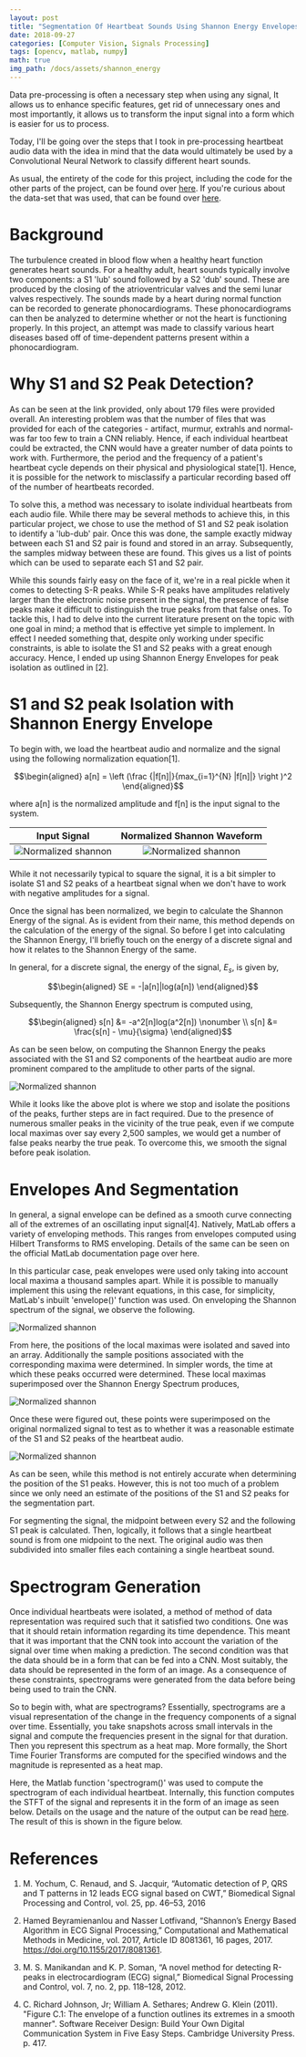 ```yaml
---
layout: post
title: "Segmentation Of Heartbeat Sounds Using Shannon Energy Envelopes"
date: 2018-09-27
categories: [Computer Vision, Signals Processing]
tags: [opencv, matlab, numpy]
math: true
img_path: /docs/assets/shannon_energy
---
```

Data pre-processing is often a necessary step when using any signal, It allows us to enhance specific features, get rid of unnecessary ones and most importantly, it allows us to transform the input signal into a form which is easier for us to process.

Today, I'll be going over the steps that I took in pre-processing heartbeat audio data with the idea in mind that the data would ultimately be used by a Convolutional Neural Network to classify different heart sounds.

As usual, the entirety of the code for this project, including the code for the other parts of the project, can be found over [here](https://github.com/pavan-kalyan/heartbeat-audio-CNN). If you're curious about the data-set that was used, that can be found over [here](http://www.peterjbentley.com/heartchallenge/).

# Background
The turbulence created in blood flow when a healthy heart function generates heart sounds. For a healthy adult, heart sounds typically involve two components: a S1 'lub' sound followed by a S2 'dub' sound. These are produced by the closing of the atrioventricular valves and the semi lunar valves respectively. The sounds made by a heart during normal function can be recorded to generate phonocardiograms. These phonocardiograms can then be analyzed to determine whether or not the heart is functioning properly. In this project, an attempt was made to classify various heart diseases based off of time-dependent patterns present within a phonocardiogram.

# Why S1 and S2 Peak Detection?

As can be seen at the link provided, only about 179 files were provided overall. An interesting problem was that the number of files that was provided for each of the categories - artifact, murmur, extrahls and normal- was far too few to train a CNN reliably. Hence, if each individual heartbeat could be extracted, the CNN would have a greater number of data points to work with. Furthermore, the period and the frequency of a patient's heartbeat cycle depends on their physical and physiological state[1]. Hence, it is possible for the network to misclassify a particular recording based off of the number of heartbeats recorded. 

To solve this, a method was necessary to isolate individual heartbeats from each audio file. While there may be several methods to achieve this, in this particular project, we chose to use the method of S1 and S2 peak isolation to identify a 'lub-dub' pair. Once this was done, the sample exactly midway between each S1 and S2 pair is found and stored in an array. Subsequently, the samples midway between these are found. This gives us a list of points which can be used to separate each S1 and S2 pair.  

While this sounds fairly easy on the face of it, we're in a real pickle when it comes to detecting S-R peaks. While S-R peaks have amplitudes relatively larger than the electronic noise present in the signal, the presence of false peaks make it difficult to distinguish the true peaks from that false ones. To tackle this, I had to delve into the current literature present on the topic with one goal in mind; a method that is effective yet simple to implement. In effect I needed something that, despite only working under specific constraints, is able to isolate the S1 and S2 peaks with a great enough accuracy. Hence, I ended up using Shannon Energy Envelopes for peak isolation as outlined in [2].

# S1 and S2 peak Isolation with Shannon Energy Envelope

To begin with, we load the heartbeat audio and normalize and the signal using the following normalization equation[1].

$$\begin{aligned}
a[n] = \left (\frac {|f[n]|}{max_{i=1}^{N} |f[n]|} \right )^2
\end{aligned}$$

where a[n] is the normalized amplitude and f[n] is the input signal to the system.

|Input Signal          |  Normalized Shannon Waveform |
:-------------------------:|:-------------------------:
![Normalized shannon](normalized_signal.webp)  |  ![Normalized shannon](normalized_signal.webp)


While it not necessarily typical to square the signal, it is a bit simpler to isolate S1 and S2 peaks of a heartbeat signal when we don't have to work with negative amplitudes for a signal. 

Once the signal has been normalized, we begin to calculate the Shannon Energy of the signal. As is evident from their name, this method depends on the calculation of the energy of the signal. So before I get into calculating the Shannon Energy, I'll briefly touch on the energy of a discrete signal and how it relates to the Shannon Energy of the same.

In general, for a discrete signal, the energy of the signal, $E_s$, is given by,

$$\begin{aligned}
SE = -|a[n]|log(a[n])
\end{aligned}$$

Subsequently, the Shannon Energy spectrum is computed using,

$$\begin{aligned}
s[n] &= -a^2[n]log(a^2[n]) \nonumber \\
s[n] &= \frac{s[n] - \mu}{\sigma}
\end{aligned}$$

As can be seen below, on computing the Shannon Energy the peaks associated with the S1 and S2 components of the heartbeat audio are more prominent compared to the amplitude to other parts of the signal.

![Normalized shannon](shannon_energy.png)

While it looks like the above plot is where we stop and isolate the positions of the peaks, further steps are in fact required. Due to the presence of numerous smaller peaks in the vicinity of the true peak, even if we compute local maximas over say every 2,500 samples, we would get a number of false peaks nearby the true peak. To overcome this, we smooth the signal before peak isolation.  

# Envelopes And Segmentation

In general, a signal envelope can be defined as a smooth curve connecting all of the extremes of an oscillating input signal[4]. Natively, MatLab offers a variety of enveloping methods. This ranges from envelopes computed using Hilbert Transforms to RMS enveloping. Details of the same can be seen on the official MatLab documentation page over here.

In this particular case, peak envelopes were used only taking into account local maxima a thousand samples apart. While it is possible to manually implement this using the relevant equations, in this case, for simplicity, MatLab's inbuilt 'envelope()' function was used. On enveloping the Shannon spectrum of the signal, we observe the following.

![Normalized shannon](peak_envelopes.png)

From here, the positions of the local maximas were isolated and saved into an array. Additionally the sample positions associated with the corresponding maxima were determined. In simpler words, the time at which these peaks occurred were determined. These local maximas superimposed over the Shannon Energy Spectrum produces,

![Normalized shannon](marked_peaks.png)

Once these were figured out, these points were superimposed on the original normalized signal to test as to whether it was a reasonable estimate of the S1 and S2 peaks of the heartbeat audio.

![Normalized shannon](marked_peaks_normalized.png)

As can be seen, while this method is not entirely accurate when determining the position of the S1 peaks. However, this is not too much of a problem since we only need an estimate of the positions of the S1 and S2 peaks for the segmentation part.

For segmenting the signal, the midpoint between every S2 and the following S1 peak is calculated. Then, logically, it follows that a single heartbeat sound is from one midpoint to the next. The original audio was then subdivided into smaller files each containing a single heartbeat sound.

# Spectrogram Generation

Once individual heartbeats were isolated, a method of method of data representation was required such that it satisfied two conditions. One was that it should retain information regarding its time dependence. This meant that it was important that the CNN took into account the variation of the signal over time when making a prediction. The second condition was that the data should be in a form that can be fed into a CNN. Most suitably, the data should be represented in the form of an image. As a consequence of these constraints, spectrograms were generated from the data before being being used to train the CNN.

So to begin with, what are spectrograms? Essentially, spectrograms are a visual representation of the change in the frequency components of a signal over time. Essentially, you take snapshots across small intervals in the signal and compute the frequencies present in the signal for that duration. Then you represent this spectrum as a heat map. More formally, the Short Time Fourier Transforms are computed for the specified windows and the magnitude is represented as a heat map.

Here, the Matlab function 'spectrogram()' was used to compute the spectrogram of each individual heartbeat. Internally, this function computes the STFT of the signal and represents it in the form of an image as seen below. Details on the usage and the nature of the output can be read [here](https://in.mathworks.com/help/signal/ref/spectrogram.html). The result of this is shown in the figure below.

# References

1. M. Yochum, C. Renaud, and S. Jacquir, “Automatic detection of P, QRS and T patterns in 12 leads ECG signal based on CWT,” Biomedical Signal Processing and Control, vol. 25, pp. 46–53, 2016

2. Hamed Beyramienanlou and Nasser Lotfivand, “Shannon’s Energy Based Algorithm in ECG Signal Processing,” Computational and Mathematical Methods in Medicine, vol. 2017, Article ID 8081361, 16 pages, 2017. https://doi.org/10.1155/2017/8081361.

3. M. S. Manikandan and K. P. Soman, “A novel method for detecting R-peaks in electrocardiogram (ECG) signal,” Biomedical Signal Processing and Control, vol. 7, no. 2, pp. 118–128, 2012.

4. C. Richard  Johnson, Jr; William A. Sethares; Andrew G. Klein (2011). "Figure C.1:  The envelope of a function outlines its extremes in a smooth manner". Software Receiver Design: Build Your Own Digital Communication System in Five Easy Steps. Cambridge University Press. p. 417.